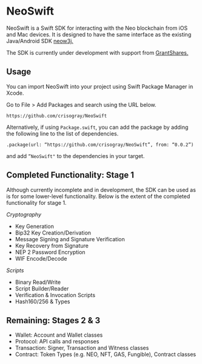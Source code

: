 # NeoSwift
NeoSwift is a Swift SDK for interacting with the Neo blockchain from iOS and Mac devices. It is designed to have the same interface as the existing Java/Android SDK [neow3j.](https://github.com/neow3j/neow3j)

The SDK is currently under development with support from [GrantShares.](https://grantshares.io/)

## Usage
You can import NeoSwift into your project using Swift Package Manager in Xcode.

Go to File > Add Packages and search using the URL below.
```
https://github.com/crisogray/NeoSwift
```

Alternatively, if using `Package.swift`, you can add the package by adding the following line to the list of dependencies.
```
.package(url: “https://github.com/crisogray/NeoSwift”, from: “0.0.2”)
```
and add `”NeoSwift"` to the dependencies in your target.

## Completed Functionality: Stage 1

Although currently incomplete and in development, the SDK can be used as is for some lower-level functionality. 
Below is the extent of the completed functionality for stage 1.

*Cryptography*
* Key Generation
* Bip32 Key Creation/Derivation
* Message Signing and Signature Verification
* Key Recovery from Signature
* NEP 2 Password Encryption 
* WIF Encode/Decode

*Scripts*
* Binary Read/Write
* Script Builder/Reader
* Verification & Invocation Scripts
* Hash160/256 & Types

## Remaining: Stages 2 & 3
* Wallet: Account and Wallet classes
* Protocol: API calls and responses
* Transaction: Signer, Transaction and Witness classes
* Contract: Token Types (e.g. NEO, NFT, GAS, Fungible), Contract classes
